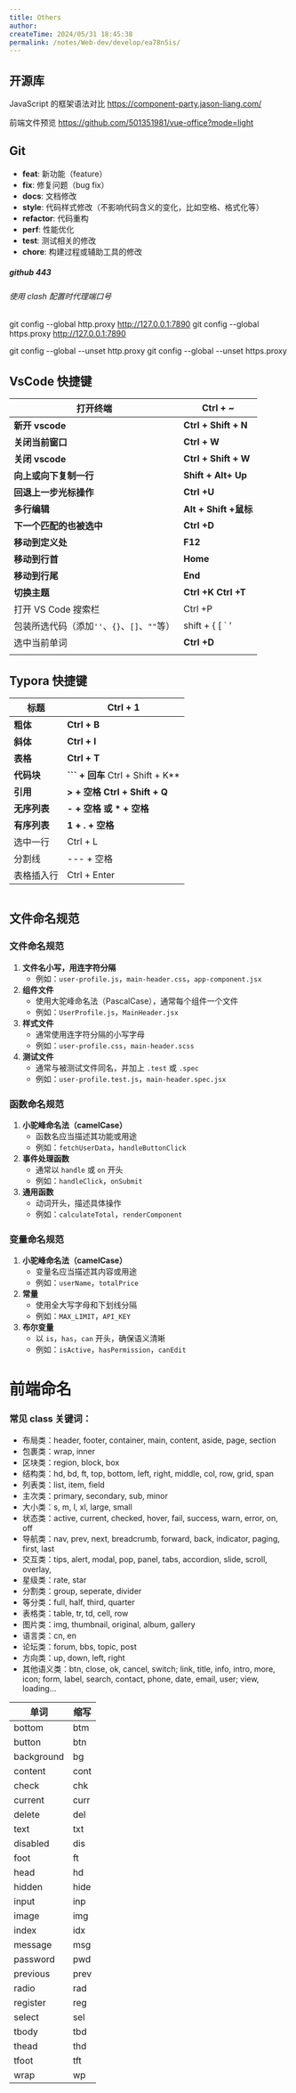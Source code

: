 ```yaml
---
title: Others
author:
createTime: 2024/05/31 18:45:38
permalink: /notes/Web-dev/develop/ea78n5is/
---
```


## 开源库

JavaScript 的框架语法对比
https://component-party.jason-liang.com/

前端文件预览
https://github.com/501351981/vue-office?mode=light

## Git

- **feat**: 新功能（feature）
- **fix**: 修复问题（bug fix）
- **docs**: 文档修改
- **style**: 代码样式修改（不影响代码含义的变化，比如空格、格式化等）
- **refactor**: 代码重构
- **perf**: 性能优化
- **test**: 测试相关的修改
- **chore**: 构建过程或辅助工具的修改

##### github 443

###### 使用 clash 配置时代理端口号

git config --global http.proxy http://127.0.0.1:7890
git config --global https.proxy http://127.0.0.1:7890

git config --global --unset http.proxy
git config --global --unset https.proxy

## VsCode 快捷键

| 打开终端                                     | Ctrl + ~              |
| -------------------------------------------- | --------------------- |
| **新开 vscode**                              | **Ctrl + Shift + N**  |
| **关闭当前窗口**                             | **Ctrl + W**          |
| **关闭 vscode**                              | **Ctrl + Shift + W**  |
| **向上或向下复制一行**                       | **Shift + Alt+ Up**   |
| **回退上一步光标操作**                       | **Ctrl +U**           |
| **多行编辑**                                 | **Alt + Shift +鼠标** |
| **下一个匹配的也被选中**                     | **Ctrl +D**           |
| **移动到定义处**                             | **F12**               |
| **移动到行首**                               | **Home**              |
| **移动到行尾**                               | **End**               |
| **切换主题**                                 | **Ctrl +K Ctrl +T**   |
| 打开 VS Code 搜索栏                          | Ctrl +P               |
| 包装所选代码（添加`''`、`{}`、`[]`、`""`等） | shift + { [ ` '       |
| 选中当前单词                                 | **Ctrl +D**           |
|                                              |                       |

## Typora 快捷键

| 标题         | Ctrl + 1                            |
| ------------ | ----------------------------------- |
| **粗体**     | **Ctrl + B**                        |
| **斜体**     | **Ctrl + I**                        |
| **表格**     | **Ctrl + T**                        |
| **代码块**   | **``` + 回车** Ctrl + Shift + K\*\* |
| **引用**     | **> + 空格 Ctrl + Shift + Q**       |
| **无序列表** | **- + 空格 或 \* + 空格**           |
| **有序列表** | **1 + . + 空格**                    |
| 选中一行     | Ctrl + L                            |
| 分割线       | --- + 空格                          |
| 表格插入行   | Ctrl + Enter                        |

```

```

## 文件命名规范

### 文件命名规范

1. **文件名小写，用连字符分隔**
   - 例如：`user-profile.js`，`main-header.css`，`app-component.jsx`
2. **组件文件**
   - 使用大驼峰命名法（PascalCase），通常每个组件一个文件
   - 例如：`UserProfile.js`，`MainHeader.jsx`
3. **样式文件**
   - 通常使用连字符分隔的小写字母
   - 例如：`user-profile.css`，`main-header.scss`
4. **测试文件**
   - 通常与被测试文件同名，并加上 `.test` 或 `.spec`
   - 例如：`user-profile.test.js`，`main-header.spec.jsx`

### 函数命名规范

1. **小驼峰命名法（camelCase）**
   - 函数名应当描述其功能或用途
   - 例如：`fetchUserData`，`handleButtonClick`
2. **事件处理函数**
   - 通常以 `handle` 或 `on` 开头
   - 例如：`handleClick`，`onSubmit`
3. **通用函数**
   - 动词开头，描述具体操作
   - 例如：`calculateTotal`，`renderComponent`

### 变量命名规范

1. **小驼峰命名法（camelCase）**
   - 变量名应当描述其内容或用途
   - 例如：`userName`，`totalPrice`
2. **常量**
   - 使用全大写字母和下划线分隔
   - 例如：`MAX_LIMIT`，`API_KEY`
3. **布尔变量**
   - 以 `is`，`has`，`can` 开头，确保语义清晰
   - 例如：`isActive`，`hasPermission`，`canEdit`

# **前端命名**

### 常见 class 关键词：

- 布局类：header, footer, container, main, content, aside, page, section
- 包裹类：wrap, inner
- 区块类：region, block, box
- 结构类：hd, bd, ft, top, bottom, left, right, middle, col, row, grid, span
- 列表类：list, item, field
- 主次类：primary, secondary, sub, minor
- 大小类：s, m, l, xl, large, small
- 状态类：active, current, checked, hover, fail, success, warn, error, on, off
- 导航类：nav, prev, next, breadcrumb, forward, back, indicator, paging, first, last
- 交互类：tips, alert, modal, pop, panel, tabs, accordion, slide, scroll, overlay,
- 星级类：rate, star
- 分割类：group, seperate, divider
- 等分类：full, half, third, quarter
- 表格类：table, tr, td, cell, row
- 图片类：img, thumbnail, original, album, gallery
- 语言类：cn, en
- 论坛类：forum, bbs, topic, post
- 方向类：up, down, left, right
- 其他语义类：btn, close, ok, cancel, switch; link, title, info, intro, more, icon; form, label, search, contact, phone, date, email, user; view, loading...

| 单词       | 缩写 |
| ---------- | ---- |
| bottom     | btm  |
| button     | btn  |
| background | bg   |
| content    | cont |
| check      | chk  |
| current    | curr |
| delete     | del  |
| text       | txt  |
| disabled   | dis  |
| foot       | ft   |
| head       | hd   |
| hidden     | hide |
| input      | inp  |
| image      | img  |
| index      | idx  |
| message    | msg  |
| password   | pwd  |
| previous   | prev |
| radio      | rad  |
| register   | reg  |
| select     | sel  |
| tbody      | tbd  |
| thead      | thd  |
| tfoot      | tft  |
| wrap       | wp   |
